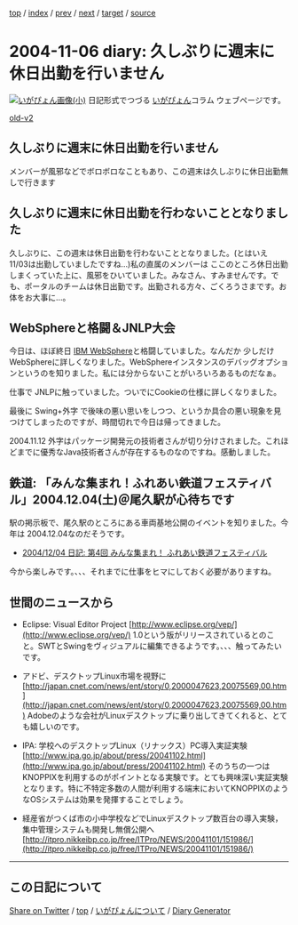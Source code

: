 [top](https://igapyon.github.io/diary/) 
 / [index](https://igapyon.github.io/diary/2004/index.html) 
 / [prev](https://igapyon.github.io/diary/2004/ig041101.html) 
 / [next](https://igapyon.github.io/diary/2004/ig041107.html) 
 / [target](https://igapyon.github.io/diary/2004/ig041106.html) 
 / [source](https://github.com/igapyon/diary/blob/gh-pages/2004/ig041106.html.src.md) 

2004-11-06 diary: 久しぶりに週末に休日出勤を行いません
=====================================================================================================
[![いがぴょん画像(小)](https://igapyon.github.io/diary/images/iga200306s.jpg "いがぴょん")](https://igapyon.github.io/diary/memo/memoigapyon.html) 日記形式でつづる [いがぴょん](https://igapyon.github.io/diary/memo/memoigapyon.html)コラム ウェブページです。

[old-v2](ig041106-orig.html)

## 久しぶりに週末に休日出勤を行いません

メンバーが風邪などでボロボロなこともあり、この週末は久しぶりに休日出勤無しで行きます


## 久しぶりに週末に休日出勤を行わないこととなりました

久しぶりに、この週末は休日出勤を行わないこととなりました。(とはいえ 11/03は出勤していましたですね…)私の直属のメンバーは ここのところ休日出勤しまくっていた上に、風邪をひいていました。みなさん、すみませんです。でも、ポータルのチームは休日出勤です。出勤される方々、ごくろうさまです。お体をお大事に…。

## WebSphereと格闘＆JNLP大会

今日は、ほぼ終日 [IBM WebSphere](http://www-6.ibm.com/jp/software/websphere/)と格闘していました。なんだか 少しだけWebSphereに詳しくなりました。WebSphereインスタンスのデバッグオプションというのを知りました。私には分からないことがいろいろあるものだなぁ。

仕事で JNLPに触っていました。ついでにCookieの仕様に詳しくなりました。

最後に Swing+外字 で後味の悪い思いをしつつ、というか具合の悪い現象を見つけてしまったのですが、時間切れで今日は帰ってきました。

2004.11.12 外字はパッケージ開発元の技術者さんが切り分けされました。これほどまでに優秀なJava技術者さんが存在するものなのですね。感動しました。

## 鉄道: 「みんな集まれ！ふれあい鉄道フェスティバル」2004.12.04(土)＠尾久駅が心待ちです

駅の掲示板で、尾久駅のところにある車両基地公開のイベントを知りました。今年は
2004.12.04なのだそうです。

* [2004/12/04 日記: 第4回 みんな集まれ！ ふれあい鉄道フェスティバル](ig041204.html)

今から楽しみです。、、、それまでに仕事をヒマにしておく必要がありますね。

## 世間のニュースから

* Eclipse: Visual Editor Project
  [http://www.eclipse.org/vep/](http://www.eclipse.org/vep/)
  1.0という版がリリースされているとのこと。SWTとSwingをヴィジュアルに編集できるようです。、、、触ってみたいです。
  
* アドビ、デスクトップLinux市場を視野に
  [http://japan.cnet.com/news/ent/story/0,2000047623,20075569,00.htm](http://japan.cnet.com/news/ent/story/0,2000047623,20075569,00.htm)
  Adobeのような会社がLinuxデスクトップに乗り出してきてくれると、とても嬉しいのです。
  
* IPA: 学校へのデスクトップLinux（リナックス）PC導入実証実験
  [http://www.ipa.go.jp/about/press/20041102.html](http://www.ipa.go.jp/about/press/20041102.html)
  そのうちの一つはKNOPPIXを利用するのがポイントとなる実験です。とても興味深い実証実験となります。特に不特定多数の人間が利用する端末においてKNOPPIXのようなOSシステムは効果を発揮することでしょう。
  
* 経産省がつくば市の小中学校などでLinuxデスクトップ数百台の導入実験，集中管理システムも開発し無償公開へ
  [http://itpro.nikkeibp.co.jp/free/ITPro/NEWS/20041101/151986/](http://itpro.nikkeibp.co.jp/free/ITPro/NEWS/20041101/151986/)

----------------------------------------------------------------------------------------------------

## この日記について

[Share on Twitter](https://twitter.com/intent/tweet?hashtags=igapyon%2Cdiary%2C%E3%81%84%E3%81%8C%E3%81%B4%E3%82%87%E3%82%93&text=%E4%B9%85%E3%81%97%E3%81%B6%E3%82%8A%E3%81%AB%E9%80%B1%E6%9C%AB%E3%81%AB%E4%BC%91%E6%97%A5%E5%87%BA%E5%8B%A4%E3%82%92%E8%A1%8C%E3%81%84%E3%81%BE%E3%81%9B%E3%82%93&url=https%3A%2F%2Figapyon.github.io%2Fdiary%2F2004%2Fig041106.html) / [top](../index.html) / [いがぴょんについて](https://igapyon.github.io/diary/memo/memoigapyon.html) / [Diary Generator](https://github.com/igapyon/igapyonv3)

